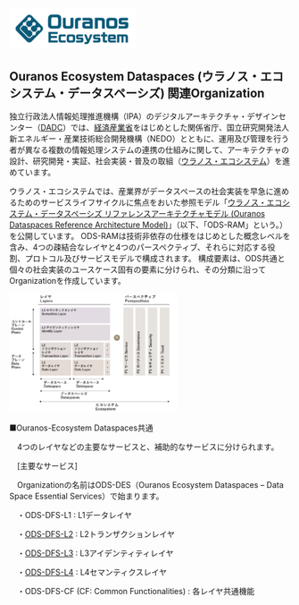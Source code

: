 <img src="https://github.com/Ouranos-Ecosystem-Dataspaces/.github/blob/main/images/OE%20Logo%20Ouranos%20Blue.png" width="45%">

## Ouranos Ecosystem Dataspaces (ウラノス・エコシステム・データスペーシズ) 関連Organization

独立行政法人情報処理推進機構（IPA）のデジタルアーキテクチャ・デザインセンター（[DADC](https://www.ipa.go.jp/dadc/index.html)）では、[経済産業省](https://www.meti.go.jp/policy/mono_info_service/digital_architecture/index.html)をはじめとした関係省庁、国立研究開発法人 新エネルギー・産業技術総合開発機構（NEDO）とともに、運用及び管理を行う者が異なる複数の情報処理システムの連携の仕組みに関して、アーキテクチャの設計、研究開発・実証、社会実装・普及の取組（[ウラノス・エコシステム](https://www.meti.go.jp/policy/mono_info_service/digital_architecture/ouranos.html)）を進めています。

ウラノス・エコシステムでは、産業界がデータスペースの社会実装を早急に進めるためのサービスライフサイクルに焦点をおいた参照モデル「[ウラノス・エコシステム・データスペーシズ リファレンスアーキテクチャモデル (Ouranos Dataspaces Reference Architecture Model)](https://www.ipa.go.jp/digital/architecture/reports/ouranos-ecosystem-dataspaces-ram-white-paper.html)」（以下、「ODS-RAM」という。）を公開しています。
ODS-RAMは技術非依存の仕様をはじめとした概念レベルを含み、4つの疎結合なレイヤと4つのパースペクティブ、それらに対応する役割、プロトコル及びサービスモデルで構成されます。
構成要素は、ODS共通と個々の社会実装のユースケース固有の要素に分けられ、その分類に沿ってOrganizationを作成しています。


<img src="https://github.com/Ouranos-Ecosystem-Dataspaces/.github/blob/main/images/ODS-RAM.png" width="60%">


■Ouranos-Ecosystem Dataspaces共通

　4つのレイヤなどの主要なサービスと、補助的なサービスに分けられます。
 
　[主要なサービス]
 
　Organizationの名前はODS-DES（Ouranos Ecosystem Dataspaces – Data Space Essential Services）で始まります。
 
　・ODS-DFS-L1 : L1データレイヤ
 
　・[ODS-DFS-L2](https://github.com/ODS-DFS-L2) : L2トランザクションレイヤ
 
　・[ODS-DFS-L3](https://github.com/ODS-DFS-L3) : L3アイデンティティレイヤ
 
　・[ODS-DFS-L4](https://github.com/ODS-DFS-L4) : L4セマンティクスレイヤ
 
　・ODS-DFS-CF (CF: Common Functionalities) : 各レイヤ共通機能
